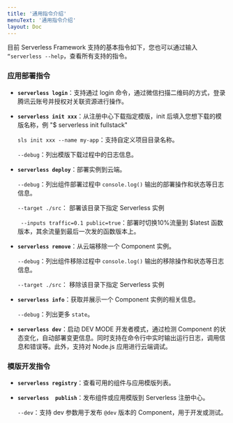 ```yaml
---
title: '通用指令介绍'
menuText: '通用指令介绍'
layout: Doc
---
```


目前 Serverless Framework 支持的基本指令如下，您也可以通过输入 `“serverless --help`，查看所有支持的指令。

### 应用部署指令
- **`serverless login`**：支持通过 login 命令，通过微信扫描二维码的方式，登录腾讯云账号并授权对关联资源进行操作。

- **`serverless init xxx`**：从注册中心下载指定模版，init 后填入您想下载的模版名称，例 "$ serverless init fullstack"
    
    `sls init xxx --name my-app`：支持自定义项目目录名称。
	 
	 `--debug`：列出模版下载过程中的日志信息。

- **`serverless deploy`**：部署实例到云端。

    `--debug`：列出组件部署过程中 `console.log()` 输出的部署操作和状态等日志信息。

    `--target ./src`： 部署该目录下指定 Serverless 实例
    
    ` --inputs traffic=0.1 public=true`：部署时切换10%流量到 $latest 函数版本，其余流量到最后一次发的函数版本上。

- **`serverless remove`**：从云端移除一个 Component 实例。

    `--debug`：列出组件移除过程中 `console.log()` 输出的移除操作和状态等日志信息。

    `--target ./src`： 移除该目录下指定 Serverless 实例

- **`serverless info`**：获取并展示一个 Component 实例的相关信息。

   `--debug`：列出更多 `state`。

- **`serverless dev`**：启动 DEV MODE 开发者模式，通过检测 Component 的状态变化，自动部署变更信息。同时支持在命令行中实时输出运行日志，调用信息和错误等。此外，支持对 Node.js 应用进行云端调试。



### 模版开发指令

- **`serverless registry`**：查看可用的组件与应用模版列表。

- **`serverless  publish`**：发布组件或应用模版到 Serverless 注册中心。

   `--dev`：支持 dev 参数用于发布 `@dev` 版本的 Component，用于开发或测试。

